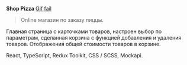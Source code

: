 **Shop Pizza**
[Gif fail](https://disk.yandex.ru/d/FCE03ehZjR_mEA)
> Online магазин по заказу пиццы.

Главная страница с карточками товаров, настроен выбор по параметрам, сделанная корзина с функцией добавления и удаления товаров. Отображения общей стоимости товаров в корзине.

React, TypeScript, Redux Toolkit, CSS / SCSS, Mockapi.
